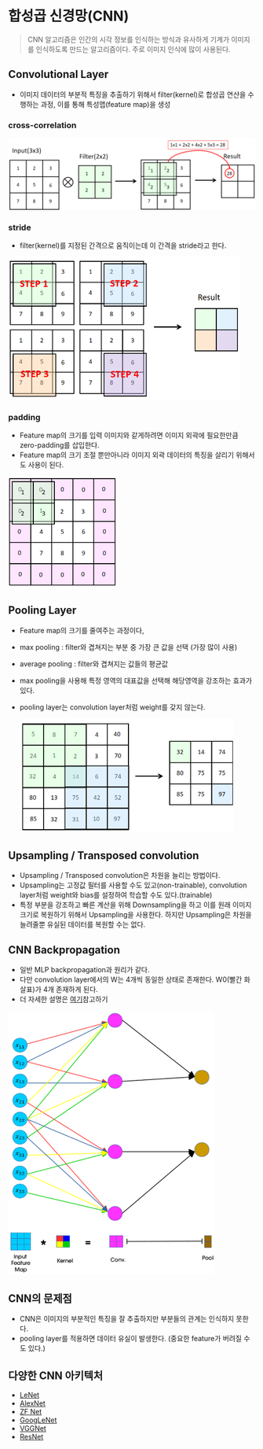 # 합성곱 신경망(CNN)

> CNN 알고리즘은 인간의 시각 정보를 인식하는 방식과 유사하게 기계가 이미지를 인식하도록 만드는 알고리즘이다. 주로 이미지 인식에 많이 사용된다.



## Convolutional Layer

* 이미지 데이터의 부분적 특징을 추출하기 위해서 filter(kernel)로 합성곱 연산을 수행하는 과정, 이를 통해 특성맵(feature map)을 생성

### cross-correlation

<img src="../markdown-images/cnn_cc.png" alt="cnn_cc" style="zoom:57%;" />

### stride

* filter(kernel)를 지정된 간격으로 움직이는데 이 간격을 stride라고 한다.

<img src="../markdown-images/cnn_stride.png" alt="cnn_stride" style="zoom:57%;" />

### padding

* Feature map의 크기를 입력 이미지와 같게하려면 이미지 외곽에 필요한만큼 zero-padding를 삽입한다.
* Feature map의 크기 조절 뿐만아니라 이미지 외곽 데이터의 특징을 살리기 위해서도 사용이 된다.

<img src="../markdown-images/cnn_padding.png" alt="cnn_padding" style="zoom: 57%;" />

## Pooling Layer

* Feature map의 크기를 줄여주는 과정이다,

* max pooling : filter와 겹쳐지는 부분 중 가장 큰 값을 선택 (가장 많이 사용)

* average pooling : filter와 겹쳐지는 값들의 평균값

* max pooling을 사용해 특정 영역의 대표값을 선택해 해당영역을 강조하는 효과가 있다.

* pooling layer는 convolution layer처럼 weight를 갖지 않는다.

  <img src="../markdown-images/cnn_pooling.png" alt="cnn_pooling" style="zoom:57%;" />

## Upsampling / Transposed convolution

* Upsampling / Transposed convolution은 차원을 늘리는 방법이다.
* Upsampling는 고정값 필터를 사용할 수도 있고(non-trainable), convolution layer처럼 weight와 bias를 설정하여 학습할 수도 있다.(trainable)
* 특정 부분을 강조하고 빠른 계산을 위해 Downsampling을 하고 이를 원래 이미지 크기로 복원하기 위해서 Upsampling을 사용한다. 하지만 Upsampling은 차원을 늘려줄뿐 유실된 데이터를 복원할 수는 없다.

## CNN Backpropagation

* 일반 MLP backpropagation과 원리가 같다.
* 다만 convolution layer에서의 W는 4개씩 동일한 상태로 존재한다. W0(빨간 화살표)가 4개 존재하게 된다.
* 더 자세한 설명은 [여기](https://ratsgo.github.io/deep%20learning/2017/04/05/CNNbackprop/)참고하기

<img src="../markdown-images/cnn_backpropagation.png" alt="cnn_backpropagation" style="zoom:57%;" />

## CNN의 문제점

* CNN은 이미지의 부분적인 특징을 잘 추출하지만 부분들의 관계는 인식하지 못한다.
* pooling layer를 적용하면 데이터 유실이 발생한다. (중요한 feature가 버려질 수도 있다.)



## 다양한 CNN 아키텍처

* [LeNet](http://yann.lecun.com/exdb/publis/pdf/lecun-98.pdf)
* [AlexNet](http://papers.nips.cc/paper/4824-imagenet-classification-with-deep-convolutional-neural-networks)
* [ZF Net](https://arxiv.org/abs/1311.2901)
* [GoogLeNet](https://arxiv.org/abs/1409.4842)
* [VGGNet](http://www.robots.ox.ac.uk/~vgg/research/very_deep/)
* [ResNet](https://arxiv.org/abs/1512.03385)